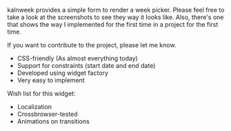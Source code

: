 kalnweek provides a simple form to render a week picker. Please feel free to take a look at the screenshots to see they way it looks like. Also, there's one that shows the way I implemented for the first time in a project for the first time.

If you want to contribute to the project, please let me know.

* CSS-friendly (As almost everything today)
* Support for constraints (start date and end date)
* Developed using widget factory
* Very easy to implement


Wish list for this widget:
- Localization
- Crossbrowser-tested
- Animations on transitions
